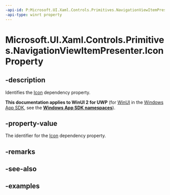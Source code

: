 ```yaml
---
-api-id: P:Microsoft.UI.Xaml.Controls.Primitives.NavigationViewItemPresenter.IconProperty
-api-type: winrt property
---
```

<!-- Property syntax.
public DependencyProperty IconProperty { get; }
-->

# Microsoft.UI.Xaml.Controls.Primitives.NavigationViewItemPresenter.IconProperty


## -description

Identifies the [Icon](navigationviewitempresenter_icon.md) dependency property.


**This documentation applies to WinUI 2 for UWP** (for [WinUI](/windows/apps/winui/winui3/) in the [Windows App SDK](/windows/apps/windows-app-sdk/), see the **[Windows App SDK namespaces](/windows/windows-app-sdk/api/winrt/)**).

## -property-value

The identifier for the [Icon](navigationviewitempresenter_icon.md) dependency property.


## -remarks


## -see-also


## -examples


